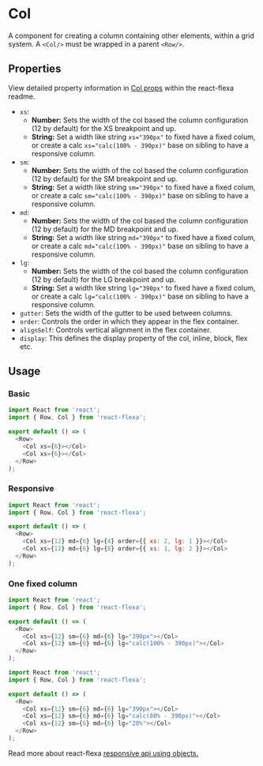 # Col

A component for creating a column containing other elements, within a grid system. A `<Col/>` must be wrapped in a parent `<Row/>`.

## Properties

View detailed property information in [Col props](https://github.com/aaronvanston/react-flexa#col-props) within the react-flexa readme.

- `xs`:
  - **Number:** Sets the width of the col based the column configuration (12 by default) for the XS breakpoint and up.
  - **String:** Set a width like string `xs="390px"` to fixed have a fixed colum, or create a calc `xs="calc(100% - 390px)"` base on sibling to have a responsive column.
- `sm`:
  - **Number:** Sets the width of the col based the column configuration (12 by default) for the SM breakpoint and up.
  - **String:** Set a width like string `sm="390px"` to fixed have a fixed colum, or create a calc `sm="calc(100% - 390px)"` base on sibling to have a responsive column.
- `md`:
  - **Number:** Sets the width of the col based the column configuration (12 by default) for the MD breakpoint and up.
  - **String:** Set a width like string `md="390px"` to fixed have a fixed colum, or create a calc `md="calc(100% - 390px)"` base on sibling to have a responsive column.
- `lg`:
  - **Number:** Sets the width of the col based the column configuration (12 by default) for the LG breakpoint and up.
  - **String:** Set a width like string `lg="390px"` to fixed have a fixed colum, or create a calc `lg="calc(100% - 390px)"` base on sibling to have a responsive column.
- `gutter`: Sets the width of the gutter to be used between columns.
- `order`: Controls the order in which they appear in the flex container.
- `alignSelf`: Controls vertical alignment in the flex container.
- `display`: This defines the display property of the col, inline, block, flex etc.

## Usage

### Basic

```js
import React from 'react';
import { Row, Col } from 'react-flexa';

export default () => (
  <Row>
    <Col xs={6}></Col>
    <Col xs={6}></Col>
  </Row>
);
```

### Responsive

```js
import React from 'react';
import { Row, Col } from 'react-flexa';

export default () => (
  <Row>
    <Col xs={12} md={6} lg={4} order={{ xs: 2, lg: 1 }}></Col>
    <Col xs={12} md={6} lg={8} order={{ xs: 1, lg: 2 }}></Col>
  </Row>
);
```

### One fixed column

```js
import React from 'react';
import { Row, Col } from 'react-flexa';

export default () => (
  <Row>
    <Col xs={12} sm={6} md={6} lg="390px"></Col>
    <Col xs={12} sm={6} md={6} lg="calc(100% - 390px)"></Col>
  </Row>
);
```

```js
import React from 'react';
import { Row, Col } from 'react-flexa';

export default () => (
  <Row>
    <Col xs={12} sm={6} md={6} lg="390px"></Col>
    <Col xs={12} sm={6} md={6} lg="calc(80% - 390px)"></Col>
    <Col xs={12} sm={6} md={6} lg="20%"></Col>
  </Row>
);
```

Read more about react-flexa [responsive api using objects.](https://github.com/aaronvanston/react-flexa#responsive-api-using-objects)
